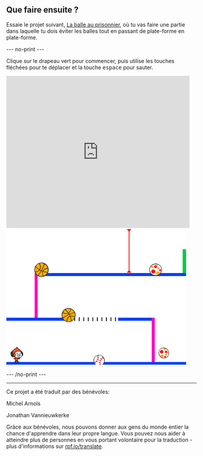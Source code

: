 ## Que faire ensuite ?

Essaie le projet suivant, [La balle au prisonnier](https://projects.raspberrypi.org/fr-FR/projects/dodgeball?utm_source=pathway&utm_medium=whatnext&utm_campaign=projects), où tu vas faire une partie dans laquelle tu dois éviter les balles tout en passant de plate-forme en plate-forme.

--- no-print ---

Clique sur le drapeau vert pour commencer, puis utilise les touches fléchées pour te déplacer et la touche <kbd>espace</kbd> pour sauter.

<div class="scratch-preview">
  <iframe allowtransparency="true" width="485" height="402" src="https://scratch.mit.edu/projects/embed/251809924/?autostart=false" frameborder="0" scrolling="no"></iframe>
  <img src="images/dodge-final.png">
</div>

--- /no-print ---


***
Ce projet a été traduit par des bénévoles:

Michel Arnols

Jonathan Vannieuwkerke

Grâce aux bénévoles, nous pouvons donner aux gens du monde entier la chance d'apprendre dans leur propre langue. Vous pouvez nous aider à atteindre plus de personnes en vous portant volontaire pour la traduction - plus d'informations sur [rpf.io/translate](https://rpf.io/translate).